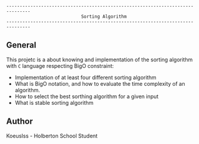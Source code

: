 ```
-------------------------------------------------------------------------------
                            Sorting Algorithm
-------------------------------------------------------------------------------

```
## General
This projetc is a about knowing and implementation of the sorting algorithm
with `C` language respecting BigO constraint:
* Implementation of at least four different sorting algorithm
* What is BigO notation, and how to evaluate the time complexity of an
algorithm.
* How to select the best sorthing algorithm for a given input
* What is stable sorting algorithm
## Author
KoeusIss - Holberton School Student
